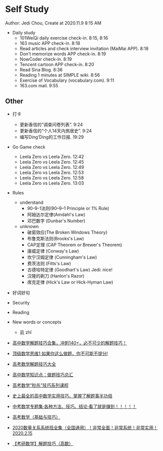 # Self Study

Author: Jedi Chou, Create at 2020.11.9 8:15 AM

* Daily study
  * 101WeiQi daily exercise check-in. 8:15, 8:16
  * 163 music APP check-in. 8:18
  * Read articles and check interview invitation (MaiMai APP). 8:18
  * Don't memorize words APP check-in. 8:19
  * NowCoder check-in. 8:19
  * Tencent cartoon APP check-in. 8:20
  * Read Sina Blog. 8:36
  * Reading 1 minutes at SIMPLE wiki. 8:56
  * Exercise of Vocabulary (vocabulary.com). 9:11
  * 163.com mail. 9:55

## Other

* 打卡
  * 更新香信的“调查问卷列表”. 9:24
  * 更新香信的“个人14天内旅居史”. 9:24
  * 编写Ding’Ding的工作日报. 19:29

* Go Game check
  * Leela Zero vs Leela Zero. 12:42
  * Leela Zero vs Leela Zero. 12:45
  * Leela Zero vs Leela Zero. 12:49
  * Leela Zero vs Leela Zero. 12:53
  * Leela Zero vs Leela Zero. 12:58
  * Leela Zero vs Leela Zero. 13:03

* Rules
  * understand
    * 90-9-1法则(90–9–1 Principle or 1% Rule)
    * 阿姆达尔定律(Amdahl's Law)
    * 邓巴数字 (Dunbar's Number)
  * unknown
    * 破窗效应(The Broken Windows Theory)
    * 布鲁克斯法则(Brooks's Law)
    * CAP定理 (CAP Theorem or Brewer's Theorem)
    * 康威定律 (Conway's Law)
    * 坎宁汉姆定律 (Cunningham's Law)
    * 费茨法则 (Fitts's Law)
    * 古德哈特定律 (Goodhart's Law) Jedi: nice!
    * 汉隆的剃刀 (Hanlon's Razor)
    * 席克定律 (Hick's Law or Hick-Hyman Law)

* 好词好句
* Security
* Reading
* New words or concepts
  * 凪 zhǐ

* [高中数学解题技巧合集，冲刺140+，必不可少的解题技巧！](https://www.bilibili.com/video/BV1E7411S7Zj?from=search&seid=10119785838133684638)
* [顶级数学思维1 如果你这么做题，你不可能不提分!](https://www.bilibili.com/video/BV1p7411f7yA?from=search&seid=10119785838133684638)
* [高考数学解题技巧大全](https://www.bilibili.com/video/BV1nW411w7yE?from=search&seid=10119785838133684638)
* [高中数学知识点：做题技巧总汇](https://www.bilibili.com/video/BV11b411M7cW?from=search&seid=10119785838133684638)
* [高考数学“秒杀”技巧系列课程](https://www.bilibili.com/video/BV1dt411s7u7?from=search&seid=10119785838133684638)
* [史上最全的高中数学实用技巧，掌握了解题事半功倍](https://www.bilibili.com/video/BV1yJ41147Bw?from=search&seid=10119785838133684638)
* [中考数学专题集·各种方法、技巧、结论·看了就是赚到！！！！！](https://www.bilibili.com/video/BV1Yf4y1U7jh?from=search&seid=10119785838133684638)
* [高考数学（基础与技巧）](https://www.bilibili.com/video/BV1Ct41177E3?from=search&seid=10119785838133684638)
* [2020数量关系系统班全集（全国通用）！非常全面！非常系统！非常实用！2020.2.15](https://www.bilibili.com/video/BV19741147rq?from=search&seid=10119785838133684638)
* [【考研数学】解题技巧（高数）](https://www.bilibili.com/video/BV1st411G7VF?from=search&seid=10119785838133684638)